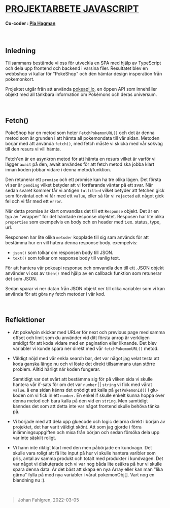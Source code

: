 # [PROJEKTARBETE JAVASCRIPT](https://github.com/PiaHagman/JavascriptProjektuppgift)

#### Co-coder : [Pia Hagman](https://github.com/PiaHagman)

<br/>

## Inledning

Tillsammans bestämde vi oss för utveckla en SPA med hjälp av TypeScript och dela upp frontend och backend i varsina filer. Resultatet blev en webbshop vi kallar för "PokeShop" och den hämtar design insperation från pokemonkort.

Projektet utgår från att använda [pokeapi.io](https://pokeapi.co/), en öppen API som innehåller objekt med all tänkbara information om Pokémons och deras universum.

<br/>

## Fetch()

PokeShop har en metod som heter `FetchPokemonURL()` och det är denna metod som är grunden i att hämta all pokemondata till vår sidan. Metoden börjar med att använda `fetch()`, med fetch måste vi skicka med vår sökväg till den resurs vi vill hämta.

Fetch'en är en asynkron metod för att hämta en resurs vilket är varför vi lägger `await` på den, await användes för att fetch metod ska jobba klart innan koden jobbar vidare i denna metod/funktion.

Den retunerar ett `promise` och ett promise kan ha tre olika lägen. Det första vi ser är `pending` vilket betyder att vi fortfarande väntar på ett svar. När sedan svaret kommer får vi antigen `fulfilled` vilket betyder att fetchen gick som förväntat och vi får med ett `value`, eller så får vi `rejected` att något gick fel och vi får med ett `error`.

När detta promise är klart omvandlas det till ett `Response` objekt. Det är en typ av "wrapper" för det hämtade response objektet. Resposen har lite olika `properties` som exempelvis en body och en header med t.ex. status, type, url.

Responsen har lite olika `metoder` kopplade till sig sam används för att bestämma hur en vill hatera denna response body. exempelvis:

- `json()` som tolkar om responsen body till JSON.
- `text()` som tolkar om response body till vanlig text.

För att hantera vår pokeapi response och omvandla den till ett .JSON objekt använder vi oss av `then()` med hjälp av en callback funktion som retunerar det som JSON.

Sedan sparar vi ner datan från JSON objekt ner till olika variabler som vi kan använda för att göra ny fetch metoder i vår kod.

<br/>

## Reflektioner

- Att pokeApin skickar med URLer för next och previous page med samma offset och limit som du använder vid ditt första anrop är verkligen smidigt för att koda vidare med en pagination eller liknande. Det blev variabler vi kunde spara ner direkt med vår `fetchPokemonURL()` metod.

- Väldigt nöjd med vår enkla search bar, det var något jag velat testa att koda ganska länge nu och vi löste det direkt tillsammans utan större problem. Alltid härligt när koden fungerar.

  Samtidigt var det svårt att bestämma sig för på vliken sida vi skulle hantera vår if-sats för om det var `number` || `string` vi fick med vårat `value`. å ena sidan känns det onödigt att kalla på `getPokemonId()` i glu-koden om vi fick in ett `number`. En enkel if skulle enkelt kunna hoppa över denna metod och bara kalla på den vid en `string`. Men samtidigt känndes det som att detta inte var något frontend skulle behöva tänka på.

- Vi började med att dela upp gluecode och logic delarna direkt i början av projektet, det har varit väldigt skönt. Att som jag gjorde i förra inlämningsuppgiften och mixa från början och sedan försöka dela upp var inte säskilt roligt.

- Vi hann inte riktigt klart med den men påbörjade en kundvagn. Det skulle vara roligt att få lite input på hur vi skulle hantera varibler som pris, antal av samma produkt och totalt med produkter i kundvagen. Det var något vi diskuterade och vi var nog båda lite osäkra på hur vi skulle spara denna data. Är det bäst att skapa en nya Array eller kan man "lika gärna" fylla på med nya variabler i vårat pokemonObj[]. Vart nog en blandning nu :).

<br/>

> Johan Fahlgren, 2022-03-05
